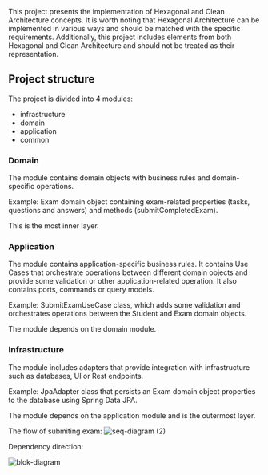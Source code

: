 This project presents the implementation of Hexagonal and Clean Architecture concepts. It is worth noting that Hexagonal Architecture can be implemented in various ways and should be matched with the specific requirements. Additionally, this project includes elements from both Hexagonal and Clean Architecture and should not be treated as their representation.

## Project structure

The project is divided into 4 modules:

- infrastructure
- domain
- application
- common

### Domain
The module contains domain objects with business rules and domain-specific operations.

Example: Exam domain object containing exam-related properties (tasks, questions and answers) and methods (submitCompletedExam).

This is the most inner layer.

### Application
The module contains application-specific business rules. It contains Use Cases that orchestrate operations between different domain objects and provide some validation or other application-related operation. It also contains ports, commands or query models.

Example: SubmitExamUseCase class, which adds some validation and orchestrates operations between the Student and Exam domain objects.

The module depends on the domain module.

### Infrastructure
The module includes adapters that provide integration with infrastructure such as databases, UI or Rest endpoints.

Example: JpaAdapter class that persists an Exam domain object properties to the database using Spring Data JPA.

The module depends on the application module and is the outermost layer.

The flow of submiting exam:
![seq-diagram (2)](https://user-images.githubusercontent.com/44610628/213872670-21b481ae-86b8-495d-b025-b1c9908c2922.png)


Dependency direction:

![blok-diagram](https://user-images.githubusercontent.com/44610628/213873422-40754668-1378-4454-9501-05eb70a3add5.jpg)


